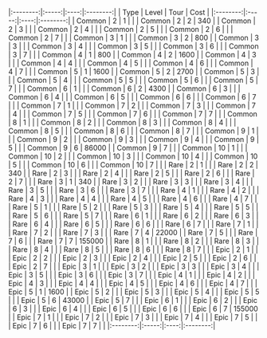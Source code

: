 
|:--------:|:-----:|:----:|:--------:|
|   Type   | Level | Tour |   Cost   |
|:--------:|:-----:|:----:|:--------:|
|  Common  |   2   |   1  |          |
|  Common  |   2   |   2  |     340  |
|  Common  |   2   |   3  |          |
|  Common  |   2   |   4  |          |
|  Common  |   2   |   5  |          |
|  Common  |   2   |   6  |          |
|  Common  |   2   |   7  |          |
|  Common  |   3   |   1  |          |
|  Common  |   3   |   2  |     800  |
|  Common  |   3   |   3  |          |
|  Common  |   3   |   4  |          |
|  Common  |   3   |   5  |          |
|  Common  |   3   |   6  |          |
|  Common  |   3   |   7  |          |
|  Common  |   4   |   1  |     800  |
|  Common  |   4   |   2  |    1600  |
|  Common  |   4   |   3  |          |
|  Common  |   4   |   4  |          |
|  Common  |   4   |   5  |          |
|  Common  |   4   |   6  |          |
|  Common  |   4   |   7  |          |
|  Common  |   5   |   1  |    1600  |
|  Common  |   5   |   2  |    2700  |
|  Common  |   5   |   3  |          |
|  Common  |   5   |   4  |          |
|  Common  |   5   |   5  |          |
|  Common  |   5   |   6  |          |
|  Common  |   5   |   7  |          |
|  Common  |   6   |   1  |          |
|  Common  |   6   |   2  |    4300  |
|  Common  |   6   |   3  |          |
|  Common  |   6   |   4  |          |
|  Common  |   6   |   5  |          |
|  Common  |   6   |   6  |          |
|  Common  |   6   |   7  |          |
|  Common  |   7   |   1  |          |
|  Common  |   7   |   2  |          |
|  Common  |   7   |   3  |          |
|  Common  |   7   |   4  |          |
|  Common  |   7   |   5  |          |
|  Common  |   7   |   6  |          |
|  Common  |   7   |   7  |          |
|  Common  |   8   |   1  |          |
|  Common  |   8   |   2  |          |
|  Common  |   8   |   3  |          |
|  Common  |   8   |   4  |          |
|  Common  |   8   |   5  |          |
|  Common  |   8   |   6  |          |
|  Common  |   8   |   7  |          |
|  Common  |   9   |   1  |          |
|  Common  |   9   |   2  |          |
|  Common  |   9   |   3  |          |
|  Common  |   9   |   4  |          |
|  Common  |   9   |   5  |          |
|  Common  |   9   |   6  |   86000  |
|  Common  |   9   |   7  |          |
|  Common  |  10   |   1  |          |
|  Common  |  10   |   2  |          |
|  Common  |  10   |   3  |          |
|  Common  |  10   |   4  |          |
|  Common  |  10   |   5  |          |
|  Common  |  10   |   6  |          |
|  Common  |  10   |   7  |          |
|   Rare   |   2   |   1  |          |
|   Rare   |   2   |   2  |     340  |
|   Rare   |   2   |   3  |          |
|   Rare   |   2   |   4  |          |
|   Rare   |   2   |   5  |          |
|   Rare   |   2   |   6  |          |
|   Rare   |   2   |   7  |          |
|   Rare   |   3   |   1  |     340  |
|   Rare   |   3   |   2  |          |
|   Rare   |   3   |   3  |          |
|   Rare   |   3   |   4  |          |
|   Rare   |   3   |   5  |          |
|   Rare   |   3   |   6  |          |
|   Rare   |   3   |   7  |          |
|   Rare   |   4   |   1  |          |
|   Rare   |   4   |   2  |          |
|   Rare   |   4   |   3  |          |
|   Rare   |   4   |   4  |          |
|   Rare   |   4   |   5  |          |
|   Rare   |   4   |   6  |          |
|   Rare   |   4   |   7  |          |
|   Rare   |   5   |   1  |          |
|   Rare   |   5   |   2  |          |
|   Rare   |   5   |   3  |          |
|   Rare   |   5   |   4  |          |
|   Rare   |   5   |   5  |          |
|   Rare   |   5   |   6  |          |
|   Rare   |   5   |   7  |          |
|   Rare   |   6   |   1  |          |
|   Rare   |   6   |   2  |          |
|   Rare   |   6   |   3  |          |
|   Rare   |   6   |   4  |          |
|   Rare   |   6   |   5  |          |
|   Rare   |   6   |   6  |          |
|   Rare   |   6   |   7  |          |
|   Rare   |   7   |   1  |          |
|   Rare   |   7   |   2  |          |
|   Rare   |   7   |   3  |          |
|   Rare   |   7   |   4  |   22000  |
|   Rare   |   7   |   5  |          |
|   Rare   |   7   |   6  |          |
|   Rare   |   7   |   7  |  155000  |
|   Rare   |   8   |   1  |          |
|   Rare   |   8   |   2  |          |
|   Rare   |   8   |   3  |          |
|   Rare   |   8   |   4  |          |
|   Rare   |   8   |   5  |          |
|   Rare   |   8   |   6  |          |
|   Rare   |   8   |   7  |          |
|   Epic   |   2   |   1  |          |
|   Epic   |   2   |   2  |          |
|   Epic   |   2   |   3  |          |
|   Epic   |   2   |   4  |          |
|   Epic   |   2   |   5  |          |
|   Epic   |   2   |   6  |          |
|   Epic   |   2   |   7  |          |
|   Epic   |   3   |   1  |          |
|   Epic   |   3   |   2  |          |
|   Epic   |   3   |   3  |          |
|   Epic   |   3   |   4  |          |
|   Epic   |   3   |   5  |          |
|   Epic   |   3   |   6  |          |
|   Epic   |   3   |   7  |          |
|   Epic   |   4   |   1  |          |
|   Epic   |   4   |   2  |          |
|   Epic   |   4   |   3  |          |
|   Epic   |   4   |   4  |          |
|   Epic   |   4   |   5  |          |
|   Epic   |   4   |   6  |          |
|   Epic   |   4   |   7  |          |
|   Epic   |   5   |   1  |    1600  |
|   Epic   |   5   |   2  |          |
|   Epic   |   5   |   3  |          |
|   Epic   |   5   |   4  |          |
|   Epic   |   5   |   5  |          |
|   Epic   |   5   |   6  |   43000  |
|   Epic   |   5   |   7  |          |
|   Epic   |   6   |   1  |          |
|   Epic   |   6   |   2  |          |
|   Epic   |   6   |   3  |          |
|   Epic   |   6   |   4  |          |
|   Epic   |   6   |   5  |          |
|   Epic   |   6   |   6  |          |
|   Epic   |   6   |   7  |  155000  |
|   Epic   |   7   |   1  |          |
|   Epic   |   7   |   2  |          |
|   Epic   |   7   |   3  |          |
|   Epic   |   7   |   4  |          |
|   Epic   |   7   |   5  |          |
|   Epic   |   7   |   6  |          |
|   Epic   |   7   |   7  |          |
|:--------:|:-----:|:----:|:--------:|
